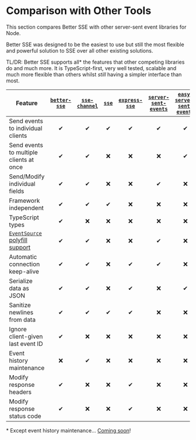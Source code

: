 # Comparison with Other Tools

This section compares Better SSE with other server-sent event libraries for Node.

Better SSE was designed to be the easiest to use but still the most flexible and powerful solution to SSE over all other existing solutions.

TL/DR: Better SSE supports all\* the features that other competing libraries do and much more. It is TypeScript-first, very well tested, scalable and much more flexible than others whilst *still* having a simpler interface than most.

|Feature|[`better-sse`](https://www.npmjs.com/package/better-sse)|[`sse-channel`](https://www.npmjs.com/package/sse-channel)|[`sse`](https://www.npmjs.com/package/sse)|[`express-sse`](https://www.npmjs.com/package/express-sse)|[`server-sent-events`](https://www.npmjs.com/package/server-sent-events)|[`easy-server-sent-events`](https://www.npmjs.com/package/easy-server-sent-events)|
|-|:-:|:-:|:-:|:-:|:-:|:-:|
|Send events to individual clients|✔|✔|✔|✔|✔|✔|
|Send events to multiple clients at once|✔|✔|❌|❌|❌|✔|
|Send/Modify individual fields|✔|✔|❌|❌|✔|❌|
|Framework independent|✔|✔|✔|❌|❌|❌|
|TypeScript types|✔|❌|❌|❌|❌|❌|
|[`EventSource` polyfill support](https://www.npmjs.com/package/event-source-polyfill)|✔|✔|❌|❌|✔|❌|
|Automatic connection keep-alive|✔|✔|❌|✔|✔|❌|
|Serialize data as JSON|✔|✔|❌|✔|❌|✔|
|Sanitize newlines from data|✔|✔|✔|✔|❌|❌|
|Ignore client-given last event ID|✔|❌|❌|❌|❌|❌|
|Event history maintenance|❌|✔|❌|❌|❌|❌|
|Modify response headers|✔|❌|❌|✔|❌|❌|
|Modify response status code|✔|❌|❌|✔|❌|❌|

\* Except event history maintenance... [Coming soon](https://github.com/MatthewWid/better-sse/issues/16)!
